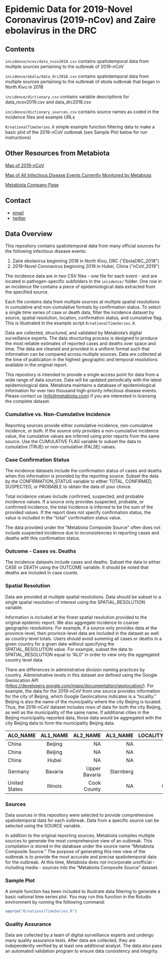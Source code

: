# Epidemic Data for 2019-Novel Coronavirus (2019-nCov) and Zaire ebolavirus in the DRC



## Contents

`incidence/ncov/data_ncov2019.csv` contains spatiotemporal data from multiple sources pertaining to the outbreak of 2019-nCoV

`incidence/ebola/data_drc2018.csv` contains spatiotemporal data from multiple sources pertaining to the outbreak of ebola outbreak that began in North Kivu in 2018

`incidence/dictionary.csv` contains variable descriptions for data_ncov2019.csv and data_drc2018.csv

`incidence/dictionary_sources.csv` contains source names as coded in the incidence files and example URLs

`R/nationalTimeSeries.R` simple example function filtering data to make a basic plot of the 2019-nCoV outbreak (see Sample Plot below for run instructions)


## Other Resources from Metabiota

[Map of 2019-nCoV](https://www.epidemictracker.com/2019-Novel-Coronavirus-2019-nCoV)

[Map of All Infectious Disease Events Currently Monitored by Metabiota](https://www.epidemictracker.com/)

[Metabiota Company Page](http://metabiota.com/)



## Contact

- [email](info@metabiota.com)
- [twitter](https://twitter.com/metabiota)



## Data Overview

This repository contains spatiotemporal data from many official sources for the following infectious disease events:

1.  Zaire ebolavirus beginning 2018 in North Kivu, DRC ("EbolaDRC_2018")
2.  2019-Novel Coronavirus beginning 2019 in Hubei, China ("nCoV_2019")

The incidence data are in two CSV files - one file for each event - and are located in pathogen-specific subfolders in the `incidence/` folder. One row in an incidence file contains a piece of epidemiological data extracted from the specified source.

Each file contains data from multiple sources at multiple spatial resolutions in cumulative and non-cumulative formats by confirmation status. To select a single time series of case or death data, filter the incidence dataset by source, spatial resolution, location, confirmation status, and cumulative flag. This is illustrated in the example script `R/nationalTimeSeries.R`.

Data are collected, structured, and validated by Metabiota’s digital surveillance experts. The data structuring process is designed to produce the most reliable estimates of reported cases and deaths over space and time. The data are cleaned and provided in a uniform format such that information can be compared across multiple sources. Data are collected at the time of publication in the highest geographic and temporal resolutions available in the original report. 

This repository is intended to provide a single access point for data from a wide range of data sources. Data will be updated periodically with the latest epidemiological data. Metabiota maintains a database of epidemiological information for over two thousand high-priority infectious disease events. Please contact us (info@metabiota.com) if you are interested in licensing the complete dataset.



### Cumulative vs. Non-Cumulative Incidence

Reporting sources provide either cumulative incidence, non-cumulative incidence, or both. If the source only provides a non-cumulative incidence value, the cumulative values are inferred using prior reports from the same source. Use the CUMULATIVE FLAG variable to subset the data to cumulative (TRUE) or non-cumulative (FALSE) values.


### Case Confirmation Status

The incidence datasets include the confirmation status of cases and deaths when this information is provided by the reporting source. Subset the data by the CONFIRMATION_STATUS variable to either TOTAL, CONFIRMED, SUSPECTED, or PROBABLE to obtain the data of your choice.

Total incidence values include confirmed, suspected, and probable incidence values. If a source only provides suspected, probable, or confirmed incidence, the total incidence is inferred to be the sum of the provided values. If the report does not specify confirmation status, the value is included in the "total" confirmation status value.

The data provided under the "Metabiota Composite Source" often does not include suspected incidence due to inconsistencies in reporting cases and deaths with this confirmation status.


### Outcome - Cases vs. Deaths

The incidence datasets include cases and deaths. Subset the data to either CASE or DEATH using the OUTCOME variable. It should be noted that deaths are included in case counts.


### Spatial Resolution

Data are provided at multiple spatial resolutions. Data should be subset to a single spatial resolution of interest using the SPATIAL_RESOLUTION variable. 

Information is included at the finest spatial resolution provided to the original epidemic report. We also aggregate incidence to coarser geographic resolutions. For example, if a source only provides data at the province-level, then province-level data are included in the dataset as well as country-level totals. Users should avoid summing all cases or deaths in a given country for a given date without specifying the SPATIAL_RESOLUTION value. For example, subset the data to SPATIAL_RESOLUTION equal to “AL0” in order to view only the aggregated country level data.

There are differences in administrative division naming practices by country. Administrative levels in this dataset are defined using the Google Geolocation API (https://developers.google.com/maps/documentation/geolocation/). For example, the data for the 2019-nCoV from one source provides information for the city of Beijing, which Google Geolocations indicates is a “locality.” Beijing is also the name of the municipality where the city Beijing is located. Thus, the 2019-nCoV dataset includes rows of data for both the city Beijing, as well as the municipality of the same name. If additional cities in the Beijing municipality reported data, those data would be aggregated with the city Beijing data to form the municipality Beijing data.

| ALO_NAME      | AL1_NAME      | AL2_NAME      | AL3_NAME  | LOCALITY_NAME |
| ------------- |:-------------:| -------------:| ---------:|--------------:|
| China         | Beijing       | NA            | NA        | Beijing       |
| China         | Beijing       | NA            | NA        | NA            |
| China         | Hubei         | NA            | NA        | Wuhan         |
| Germany       | Bavaria       | Upper Bavaria | Starnberg | NA            |
| United States | Illinois      | Cook County   | NA        | Chicago       |



### Sources

Data sources in this repository were selected to provide comprehensive spatiotemporal data for each outbreak. Data from a specific source can be selected using the SOURCE variable.

In addition to the original reporting sources, Metabiota compiles multiple sources to generate the most comprehensive view of an outbreak. This compilation is stored in the database under the source name “Metabiota Composite Source.” The purpose of generating this new view of the outbreak is to provide the most accurate and precise spatiotemporal data for the outbreak. At this time, Metabiota does not incorporate unofficial - including media - sources into the “Metabiota Composite Source” dataset.


### Sample Plot

A simple function has been included to illustrate data filtering to generate a basic national time series plot. You may run this function in the Rstudio environment by running the following command:
```r
source("R/nationalTimeSeries.R")
```


### Quality Assurance

Data are collected by a team of digital surveillance experts and undergo many quality assurance tests. After data are collected, they are independently verified by at least one additional analyst. The data also pass an automated validation program to ensure data consistency and integrity.